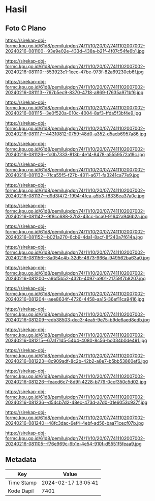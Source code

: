 # Hasil

## Foto C Plano

https://sirekap-obj-formc.kpu.go.id/61d8/pemilu/pdpr/74/11/10/20/07/7411102007002-20240216-081100--93e9e02e-433d-438a-b21f-4f07c54fe6b1.jpg

https://sirekap-obj-formc.kpu.go.id/61d8/pemilu/pdpr/74/11/10/20/07/7411102007002-20240216-081110--553923c1-1eec-47be-973f-82a69230eb6f.jpg

https://sirekap-obj-formc.kpu.go.id/61d8/pemilu/pdpr/74/11/10/20/07/7411102007002-20240216-081113--767b5ec9-8370-4718-a869-f7635a971bf6.jpg

https://sirekap-obj-formc.kpu.go.id/61d8/pemilu/pdpr/74/11/10/20/07/7411102007002-20240216-081115--3e0f520a-010c-4004-8af3-ffda5f3bf4e9.jpg

https://sirekap-obj-formc.kpu.go.id/61d8/pemilu/pdpr/74/11/10/20/07/7411102007002-20240216-081117--44310812-0759-48d0-a352-d5acb6957a86.jpg

https://sirekap-obj-formc.kpu.go.id/61d8/pemilu/pdpr/74/11/10/20/07/7411102007002-20240216-081126--fc0b7333-813b-4e14-8478-a5559572a19c.jpg

https://sirekap-obj-formc.kpu.go.id/61d8/pemilu/pdpr/74/11/10/20/07/7411102007002-20240216-081132--7fca55f5-f27b-4311-a671-fa3241ca77e9.jpg

https://sirekap-obj-formc.kpu.go.id/61d8/pemilu/pdpr/74/11/10/20/07/7411102007002-20240216-081137--d9d3f472-1994-4fea-a5b3-f8336ea37a0e.jpg

https://sirekap-obj-formc.kpu.go.id/61d8/pemilu/pdpr/74/11/10/20/07/7411102007002-20240216-081142--9f8cc688-37b3-43cc-bca0-91642a946b2a.jpg

https://sirekap-obj-formc.kpu.go.id/61d8/pemilu/pdpr/74/11/10/20/07/7411102007002-20240216-081152--b021a270-6cb9-4da1-8acf-8f240a7f614a.jpg

https://sirekap-obj-formc.kpu.go.id/61d8/pemilu/pdpr/74/11/10/20/07/7411102007002-20240216-081156--8a054c4b-32d5-4673-966a-949562ba63a0.jpg

https://sirekap-obj-formc.kpu.go.id/61d8/pemilu/pdpr/74/11/10/20/07/7411102007002-20240216-081200--a9bf5b52-432b-4097-a901-21759f7b8207.jpg

https://sirekap-obj-formc.kpu.go.id/61d8/pemilu/pdpr/74/11/10/20/07/7411102007002-20240216-081204--aee8634f-4726-4458-aa15-36ef11ca9416.jpg

https://sirekap-obj-formc.kpu.go.id/61d8/pemilu/pdpr/74/11/10/20/07/7411102007002-20240216-081209--edb38503-dcc3-4ea5-9e75-b9de6aed8edb.jpg

https://sirekap-obj-formc.kpu.go.id/61d8/pemilu/pdpr/74/11/10/20/07/7411102007002-20240216-081215--67a171d5-54b4-4080-8c56-bc034b0de491.jpg

https://sirekap-obj-formc.kpu.go.id/61d8/pemilu/pdpr/74/11/10/20/07/7411102007002-20240216-081223--8c909adf-8c2b-42b2-a8e7-b5bb53860ef6.jpg

https://sirekap-obj-formc.kpu.go.id/61d8/pemilu/pdpr/74/11/10/20/07/7411102007002-20240216-081226--feacd6c7-8d9f-4228-b779-0ccf350c5d02.jpg

https://sirekap-obj-formc.kpu.go.id/61d8/pemilu/pdpr/74/11/10/20/07/7411102007002-20240216-081236--d54cb7d2-48ec-473d-a7d0-01e6053c937f.jpg

https://sirekap-obj-formc.kpu.go.id/61d8/pemilu/pdpr/74/11/10/20/07/7411102007002-20240216-081240--48fc3dac-6ef4-4ebf-ad56-baa71cecf07b.jpg

https://sirekap-obj-formc.kpu.go.id/61d8/pemilu/pdpr/74/11/10/20/07/7411102007002-20240216-081105--f76e969c-6b1e-4e54-910f-d5551f5feaa9.jpg


## Metadata

| Key        | Value               |
| ---------- | ------------------- |
| Time Stamp | 2024-02-17 13:05:41 |
| Kode Dapil | 7401                |



